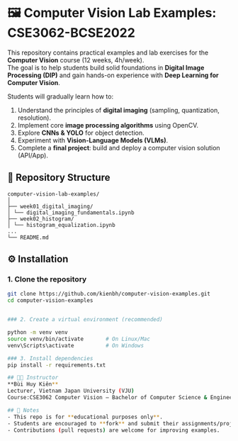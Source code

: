 # 🖼️ Computer Vision Lab Examples: CSE3062-BCSE2022


This repository contains practical examples and lab exercises for the **Computer Vision** course (12 weeks, 4h/week).  
The goal is to help students build solid foundations in **Digital Image Processing (DIP)** and gain hands-on experience with **Deep Learning for Computer Vision**.  

Students will gradually learn how to:
1. Understand the principles of **digital imaging** (sampling, quantization, resolution).
2. Implement core **image processing algorithms** using OpenCV.
3. Explore **CNNs & YOLO** for object detection.
4. Experiment with **Vision-Language Models (VLMs)**.
5. Complete a **final project**: build and deploy a computer vision solution (API/App).

## 📂 Repository Structure
```
computer-vision-lab-examples/
│
├── week01_digital_imaging/
│ └── digital_imaging_fundamentals.ipynb
├── week02_histogram/
│ └── histogram_equalization.ipynb
...
└── README.md
```

## ⚙️ Installation

### 1. Clone the repository

```bash
git clone https://github.com/kienbh/computer-vision-examples.git
cd computer-vision-examples


### 2. Create a virtual environment (recommended)

python -m venv venv
source venv/bin/activate       # On Linux/Mac
venv\Scripts\activate          # On Windows

### 3. Install dependencies
pip install -r requirements.txt

## 👨‍🏫 Instructor
**Bùi Huy Kiên**  
Lecturer, Vietnam Japan University (VJU)  
Course:CSE3062 Computer Vision – Bachelor of Computer Science & Engineering (BCSE2022)  

## 📌 Notes
- This repo is for **educational purposes only**.  
- Students are encouraged to **fork** and submit their assignments/projects via GitHub.  
- Contributions (pull requests) are welcome for improving examples.  

